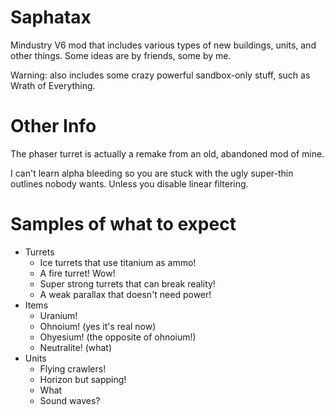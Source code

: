# Saphatax
Mindustry V6 mod that includes various types of new buildings, units, and other things. Some ideas are by friends, some by me.

Warning: also includes some crazy powerful sandbox-only stuff, such as Wrath of Everything.

# Other Info
The phaser turret is actually a remake from an old, abandoned mod of mine.

I can't learn alpha bleeding so you are stuck with the ugly super-thin outlines nobody wants. Unless you disable linear filtering.

# Samples of what to expect
* Turrets
	* Ice turrets that use titanium as ammo!
	* A fire turret! Wow!
	* Super strong turrets that can break reality!
	* A weak parallax that doesn't need power!
* Items
	* Uranium!
	* Ohnoium! (yes it's real now)
	* Ohyesium! (the opposite of ohnoium!)
	* Neutralite! (what)
* Units
	* Flying crawlers!
	* Horizon but sapping!
	* What
	* Sound waves?